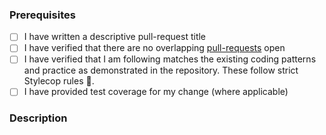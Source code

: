 ### Prerequisites

- [ ] I have written a descriptive pull-request title
- [ ] I have verified that there are no overlapping [pull-requests](https://github.com/JimBobSquarePants/ImageSharp/pulls) open
- [ ] I have verified that I am following matches the existing coding patterns and practice as demonstrated in the repository. These follow strict Stylecop rules :cop:.
- [ ] I have provided test coverage for my change (where applicable)

### Description
<!-- A description of the changes proposed in the pull-request -->

<!-- Thanks for contributing to ImageSharp! -->
